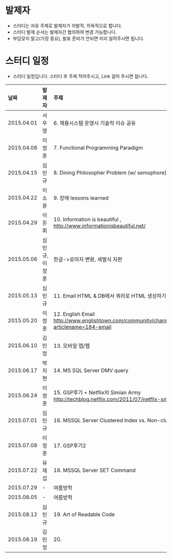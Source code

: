 # 발제자

  * 스터디는 자유 주제로 발제자가 자발적, 의욕적으로 합니다.
  * 스터디 발제 순서는 발제자간 협의하여 변경 가능합니다.
  * 부담갖지 말고(가장 중요), 발표 준비가 안되면 미리 알려주시면 됩니다.

# 스터디 일정
  * 스터디 일정입니다. 스터디 후 주제 적어주시고, Link 걸어 주시면 됩니다.

| **날짜** | **발제자** | **주제** |
|:-----------|:--------------|:-----------|
| 2015.04.01 | 서우영     | 6. 채용시스템 운영시 기술적 이슈 공유 |
| 2015.04.08 | 이정훈     | 7. Functional Programming Paradigm |
| 2015.04.15 | 심민규     | 8. Dining Philosopher Problem (w/ semophore) |
| 2015.04.22 | 이소윤     | 9. 장애 lessons learned |
| 2015.04.29 | 이돈휘     | 10. Information is beautiful , http://www.informationisbeautiful.net/ |
| 2015.05.06 | 심민규,이정훈 | 한글->로마자 변환, 세벌식 자판 |
| 2015.05.13 | 심민규     | 11. Email HTML & DB에서 쿼리로 HTML 생성하기 |
| 2015.05.20 | 이정훈     | 12. English Email http://www.englishtown.com/community/channels/article.aspx?articlename=184-email |
| 2015.06.10 | 김민정     | 13. 모바일 앱/웹 |
| 2015.06.17 | 박지현     | 14. MS SQL Server DMV query |
| 2015.06.24 | 이정훈     | 15. GSP후기 + Netflix의 Simian Army  http://techblog.netflix.com/2011/07/netflix-simian-army.html |
| 2015.07.01 | 심민규     | 16. MSSQL Server Clustered Index vs. Non-clustered Index |
| 2015.07.08 | 이정훈     | 17. GSP후기2   |
| 2015.07.22 | 유재섭     | 18. MSSQL Server SET Command   |
| 2015.07.29 | -     | 여름방학  |
| 2015.08.05 | -     | 여름방학  |
| 2015.08.12 | 심민규     | 19. Art of Readable Code       |
| 2015.08.19 | 김민정     | 20.        |
